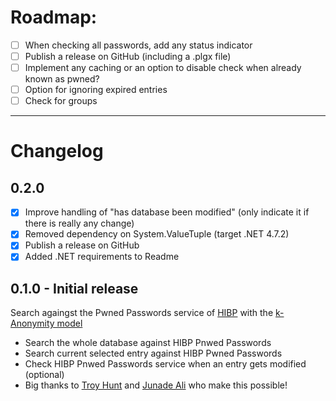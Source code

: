 ﻿# Roadmap:
 - [ ] When checking all passwords, add any status indicator
 - [ ] Publish a release on GitHub (including a .plgx file)
 - [ ] Implement any caching or an option to disable check when already known as pwned?
 - [ ] Option for ignoring expired entries
 - [ ] Check for groups

-----------
# Changelog
## 0.2.0
 - [x] Improve handling of "has database been modified" (only indicate it if there is really any change)
 - [x] Removed dependency on System.ValueTuple (target .NET 4.7.2)
 - [x] Publish a release on GitHub
 - [x] Added .NET requirements to Readme 

## 0.1.0 - Initial release
Search againgst the Pwned Passwords service of [HIBP](https://haveibeenpwned.com) with the [k-Anonymity model](https://blog.cloudflare.com/validating-leaked-passwords-with-k-anonymity/)
 - Search the whole database against HIBP Pnwed Passwords
 - Search current selected entry against HIBP Pwned Passwords
 - Check HIBP Pnwed Passwords service when an entry gets modified (optional)
 - Big thanks to [Troy Hunt](https://www.troyhunt.com) and [Junade Ali](https://icyapril.com) who make this possible!